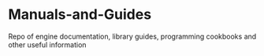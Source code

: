# Manuals-and-Guides
Repo of engine documentation, library guides, programming cookbooks and other useful information
